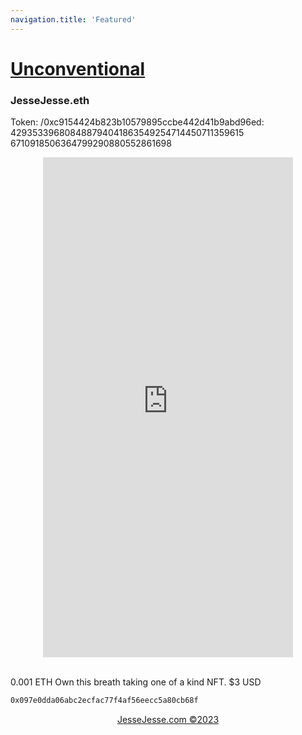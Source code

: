 ```yaml
---
navigation.title: 'Featured'
---
```


# <a href="https://rarible.com/token/0xc9154424b823b10579895ccbe442d41b9abd96ed:4293533968084887940418635492547144507113596156710918506364799290880552861697">Unconventional</a><br>
<h3>JesseJesse.eth</h3>

Token:  /0xc9154424b823b10579895ccbe442d41b9abd96ed:<br>429353396808488794041863549254714450711359615<br>6710918506364799290880552861698<br>

<center><iframe src="https://unconventional.jessejesse.com" style="border:0px #ffffff none;" name="myiFrame" scrolling="yes" frameborder="1" marginheight="0px" marginwidth="0px" height="800px" width="400px" allowfullscreen></iframe></center>

<br>0.001 ETH Own this breath taking one of a kind NFT.  $3 USD



```bash
0x097e0dda06abc2ecfac77f4af56eecc5a80cb68f


```



<center>
<p><a href="https://jessejesse.com">JesseJesse.com&nbsp&copy2023</p></center>